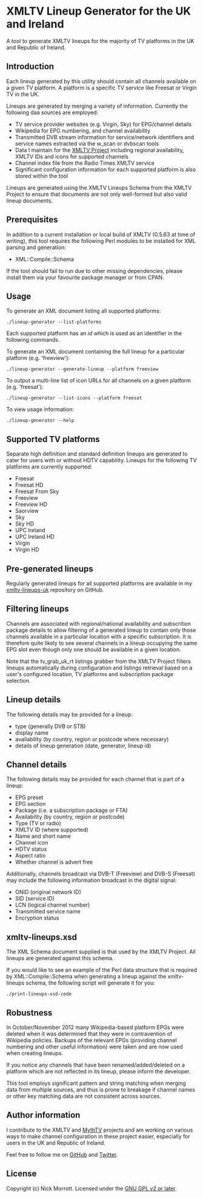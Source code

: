 XMLTV Lineup Generator for the UK and Ireland
=============================================

A tool to generate XMLTV lineups for the majority of TV platforms in the UK
and Republic of Ireland.


Introduction
------------

Each lineup generated by this utility should contain all channels available
on a given TV platform. A platform is a specific TV service like Freesat or
Virgin TV in the UK.

Lineups are generated by merging a variety of information. Currently
the following daa sources are employed:

- TV service provider websites (e.g. Virgin, Sky) for EPG/channel details
- Wikipedia for EPG numbering, and channel availability
- Transmitted DVB stream information for service/network identifiers and
  service names extracted via the w\_scan or dvbscan tools
- Data I maintain for the [XMLTV Project](http://www.xmltv.org) including
  regional availability, XMLTV IDs and icons for supported channels
- Channel index file from the Radio Times XMLTV service
- Significant configuration information for each supported platform is
  also stored within the tool

Lineups are generated using the XMLTV Lineups Schema from the XMLTV Project to
ensure that documents are not only well-formed but also valid lineup documents.


Prerequisites
-------------

In addition to a current installation or local build of XMLTV (0.5.63 at time
of writing), this tool requires the following Perl modules to be installed for
XML parsing and generation:

- XML::Compile::Schema

If the tool should fail to run due to other missing dependencies, please
install them via your favourite package manager or from CPAN.


Usage
-----

To generate an XML document listing all supported platforms:

    ./lineup-generator --list-platforms

Each supported platform has an *id* which is used as an identifier in the
following commands.

To generate an XML document containing the full lineup for a particular
platform (e.g. 'freeview'):

    ./lineup-generator --generate-lineup --platform freeview

To output a multi-line list of icon URLs for all channels on a given platform
(e.g. 'freesat'):

    ./lineup-generator --list-icons --platform freesat

To view usage information:

    ./lineup-generator --help


Supported TV platforms
----------------------

Separate high definition and standard definition lineups are generated to
cater for users with or without HDTV capability. Lineups for the
following TV platforms are currently supported:

- Freesat
- Freesat HD
- Freesat From Sky
- Freeview
- Freeview HD
- Saorview
- Sky
- Sky HD
- UPC Ireland
- UPC Ireland HD
- Virgin
- Virgin HD


Pre-generated lineups
---------------------

Regularly generated lineups for all supported platforms are available in my
[xmltv-lineups-uk](https://github.com/knowledgejunkie/xmltv-lineups-uk)
repository on GitHub.


Filtering lineups
-----------------

Channels are associated with regional/national availability and subscrition
package details to allow filtering of a generated lineup to contain only
those channels available in a particular location with a specific subscription.
It is therefore quite likely to see several channels in a lineup occupying the
same EPG slot even though only one should be available in a given location.

Note that the tv\_grab\_uk\_rt listings grabber from the XMLTV Project filters
lineups automatically during configuration and listings retrieval based on a
user's configured location, TV platforms and subscription package selection.


Lineup details
--------------

The following details may be provided for a lineup:

- type (generally DVB or STB)
- display name
- availability (by country, region or postcode where necessary)
- details of lineup generation (date, generator, lineup id)


Channel details
---------------

The following details may be provided for each channel that is part of a
lineup:

- EPG preset
- EPG section
- Package (i.e. a subscription package or FTA)
- Availability (by country, region or postcode)
- Type (TV or radio)
- XMLTV ID (where supported)
- Name and short name
- Channel icon
- HDTV status
- Aspect ratio
- Whether channel is advert free

Additionally, channels broadcast via DVB-T (Freeview) and DVB-S (Freesat) may
include the following information broadcast in the digital signal:

- ONID (original network ID)
- SID (service ID)
- LCN (logical channel number)
- Transmitted service name
- Encryption status


xmltv-lineups.xsd
-----------------

The XML Schema document supplied is that used by the XMLTV Project. All
lineups are generated against this schema.

If you would like to see an example of the Perl data structure that is
required by XML::Compile::Schema when generating a lineup against the
xmltv-lineups schema, the following script will generate it for you:

    ./print-lineups-xsd-code


Robustness
----------

In October/November 2012 many Wikipedia-based platform EPGs were deleted when
it was determined that they were in contravention of Wikipedia policies.
Backups of the relevant EPGs (providing channel numbering and other useful
information) were taken and are now used when creating lineups.

If you notice any channels that have been renamed/added/deleted on a platform
which are not reflected in its lineup, please inform the developer.

This tool employs significant pattern and string matching when merging data
from multiple sources, and thus is prone to breakage if channel names or other
key matching data are not consistent across sources.


Author information
------------------

I contribute to the XMLTV and [MythTV](http://mythtv.org) projects and am
working on various ways to make channel configuration in these project easier,
especially for users in the UK and Republic of Ireland.

Feel free to follow me on
[GitHub](https://github.com/knowledgejunkie)
and
[Twitter](http://twitter.com/nickmorrott).


License
-------

Copyright (c) Nick Morrott. Licensed under the
[GNU GPL v2 or later](http://www.gnu.org/licenses/gpl.html).
